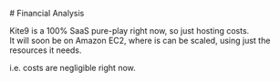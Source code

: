 # Financial Analysis

Kite9 is a 100% SaaS pure-play right now, so just hosting costs.   
It will soon be on Amazon EC2, where is can be scaled, using just the resources it needs.

i.e. costs are negligible right now.

